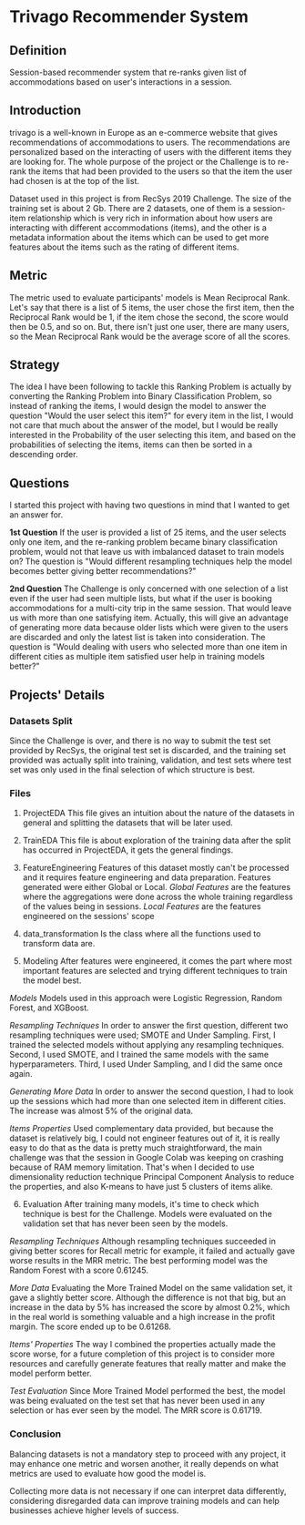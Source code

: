 # Trivago Recommender System
## Definition
Session-based recommender system that re-ranks given list of accommodations based on user's interactions in a session.

## Introduction
trivago is a well-known in Europe as an e-commerce website that gives recommendations of accommodations to users. The recommendations are personalized based on the interacting of users with the different items they are looking for. The whole purpose of the project or the Challenge is to re-rank the items that had been provided to the users so that the item the user had chosen is at the top of the list.

Dataset used in this project is from RecSys 2019 Challenge. The size of the training set is about 2 Gb. There are 2 datasets, one of them is a session-item relationship which is very rich in information about how users are interacting with different accommodations (items), and the other is a metadata information about the items which can be used to get more features about the items such as the rating of different items.

## Metric
The metric used to evaluate participants' models is Mean Reciprocal Rank.
Let's say that there is a list of 5 items, the user chose the first item, then the Reciprocal Rank would be 1, if the item chose the second, the score would then be 0.5, and so on. But, there isn't just one user, there are many users, so the Mean Reciprocal Rank would be the average score of all the scores.

## Strategy
The idea I have been following to tackle this Ranking Problem is actually by converting the Ranking Problem into Binary Classification Problem, so instead of ranking the items, I would design the model to answer the question "Would the user select this item?" for every item in the list, I would not care that much about the answer of the  model, but I would be really interested in the Probability of the user selecting this item, and based on the probabilities of selecting the items, items can then be sorted in a descending order.

## Questions
I started this project with having two questions in mind that I wanted to get an answer for.

**1st Question**
If the user is provided a list of 25 items, and the user selects only one item, and the re-ranking problem became binary classification problem, would not that leave us with imbalanced dataset to train models on?
The question is "Would different resampling techniques help the model becomes better giving better recommendations?"

**2nd Question**
The Challenge is only concerned with one selection of a list even if the user had seen multiple lists, but what if the user is booking accommodations for a multi-city trip in the same session. That would leave us with more than one satisfying item. Actually, this will give an advantage of generating more data because older lists which were given to the users are discarded and only the latest list is taken into consideration.
The question is "Would dealing with users who selected more than one item in different cities as multiple item satisfied user help in training models better?"

## Projects' Details

### Datasets Split
Since the Challenge is over, and there is no way to submit the test set provided by RecSys, the original test set is discarded, and the training set provided was actually split into training, validation, and test sets where test set was only used in the final selection of which structure is best.

### Files

1. ProjectEDA
This file gives an intuition about the nature of the datasets in general and splitting the datasets that will be later used.

2. TrainEDA
This file is about exploration of the training data after the split has occurred in ProjectEDA, it gets the general findings.

3. FeatureEngineering
Features of this dataset mostly can't be processed and it requires feature engineering and data preparation.
Features generated were either Global or Local.
*Global Features* are the features where the aggregations were done across the whole training regardless of the values being in sessions.
*Local Features* are the features engineered on the sessions' scope

4. data_transformation
Is the class where all the functions used to transform data are.

5. Modeling
After features were engineered, it comes the part where most important features are selected and trying different techniques to train the model best.

*Models*
Models used in this approach were Logistic Regression, Random Forest, and XGBoost.

*Resampling Techniques*
In order to answer the first question, different two resampling techniques were used; SMOTE and Under Sampling.
First, I trained the selected models without applying any resampling techniques.
Second, I used SMOTE, and I trained the same models with the same hyperparameters.
Third, I used Under Sampling, and I did the same once again.

*Generating More Data*
In order to answer the second question, I had to look up the sessions which had more than one selected item in different cities.
The increase was almost 5% of the original data.

*Items Properties*
Used complementary data provided, but because the dataset is relatively big, I could not engineer features out of it, it is really easy to do that as the data is pretty much straightforward, the main challenge was that the session in Google Colab was keeping on crashing because of RAM memory limitation.
That's when I decided to use dimensionality reduction technique Principal Component Analysis to reduce the properties, and also K-means to have just 5 clusters of items alike.

6. Evaluation
After training many models, it's time to check which technique is best for the Challenge.
Models were evaluated on the validation set that has never been seen by the models.

*Resampling Techniques*
 Although resampling techniques succeeded in giving better scores for Recall metric for example, it failed and actually gave worse results in the MRR metric. The best performing model was the Random Forest with a score 0.61245.

 *More Data*
 Evaluating the More Trained Model on the same validation set, it gave a slightly better score. Although the difference is not that big, but an increase in the data by 5% has increased the score by almost 0.2%, which in the real world is something valuable and a high increase in the profit margin. The score ended up to be 0.61268.

 *Items' Properties*
 The way I combined the properties actually made the score worse, for a future completion of this project is to consider more resources and carefully generate features that really matter and make the model perform better.

 *Test Evaluation*
 Since More Trained Model performed the best, the model was being evaluated on the test set that has never been used in any selection or has ever seen by the model.
 The MRR score is 0.61719.

### Conclusion

Balancing datasets is not a mandatory step to proceed with any project, it may enhance one metric and worsen another, it really depends on what metrics are used to evaluate how good the model is.

Collecting more data is not necessary if one can interpret data differently, considering disregarded data can improve training models and can help businesses achieve higher levels of success.
